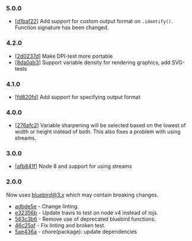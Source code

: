 ### 5.0.0

* [[d1baf22](../../commit/d1baf22)] Add support for custom output format on `.identify()`. Function signature has been changed.

### 4.2.0

* [[2d0237d](../../commit/2d0237d)] Make DPI-test more portable
* [[8da0ab3](../../commit/8da0ab3)] Support variable density for rendering graphics, add SVG-tests

### 4.1.0

* [[fd820fd](../../commit/fd820fd)] Add support for specifying output format

### 4.0.0

* [[276afc2](../../commit/276afc2)] Variable sharpening will be selected based on the lowest of width or height instead of both. This also fixes a problem with using streams.

### 3.0.0

* [[afb841f](../../commit/afb841f)] Node 8 and support for using streams

### 2.0.0

Now uses bluebird@3.x which may contain breaking changes.

* [adbde5e](../commit/adbde5e) - Change linting.
* [e32356b](../commit/e32356b) - Update travis to test on node v4 instead of iojs.
* [563c3b6](../commit/563c3b6) - Remove use of deprecated bluebird functions.
* [46c25af](../commit/46c25af) - Fix linting and broken test.
* [5ae436a](../commit/5ae436a) - chore(package): update dependencies

